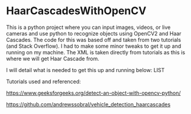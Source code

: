 # HaarCascadesWithOpenCV
This is a python project where you can input images, videos, or live cameras and use python to recognize objects using OpenCV2 and Haar Cascades. The code for this was based off and taken from two tutorials (and Stack Overflow). I had to make some minor tweaks to get it up and running on my machine. The XML is taken directly from tutorials as this is where we will get Haar Cascade from.

I will detail what is needed to get this up and running below:
LIST




Tutorials used and referenced:

https://www.geeksforgeeks.org/detect-an-object-with-opencv-python/

https://github.com/andrewssobral/vehicle_detection_haarcascades
